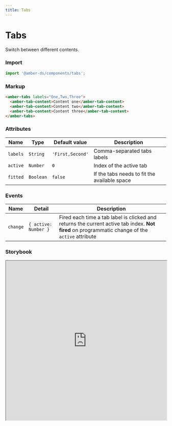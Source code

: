 ```yaml
---
title: Tabs
---
```


# Tabs
Switch between different contents.

### Import
```javascript
import '@amber-ds/components/tabs';
```

### Markup
```html
<amber-tabs labels="One,Two,Three">
  <amber-tab-content>Content one</amber-tab-content>
  <amber-tab-content>Content two</amber-tab-content>
  <amber-tab-content>Content three</amber-tab-content>
</amber-tabs>
```

### Attributes

| Name | Type | Default value | Description |
|------|------|---------------|-------------|
| `labels` | `String` | `'First,Second'` | Comma-separated tabs labels |
| `active` | `Number` | `0` | Index of the active tab |
| `fitted` | `Boolean` | `false` | If the tabs needs to fit the available space |

### Events
| Name | Detail | Description |
|------|--------|-------------|
|`change`|`{ active: Number }`| Fired each time a tab label is clicked and returns the current active tab index. **Not fired** on programmatic change of the `active` attribute |

### Storybook
<iframe title="storybook" width="100%" height="500px" src="https://bitrockteam.github.io/amber-components/?selectedKind=Tabs&selectedStory=Playground&full=0&addons=1&stories=0&panelRight=0&addonPanel=storybooks%2Fstorybook-addon-knobs"></iframe>